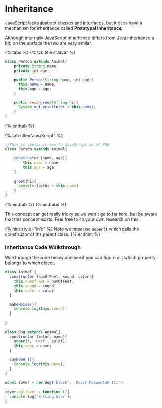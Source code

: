 # Inheritance

JavaScript lacks abstract classes and interfaces, but it does have a mechanism for inheritance called **Prototypal Inheritance**. 

Although internally JavaScript inheritance differs from Java inheritance a bit, on the surface the two are very similar.

{% tabs %}
{% tab title="Java" %}
```java
class Person extends Animal{
	private String name;
	private int age; 

	public Person(String name, int age){
	  this.name = name;
	  this.age = age;
	}

	public void greet(String hi){
	  System.out.println(hi + this.name);
	}
}
```
{% endtab %}

{% tab title="JavaScript" %}
```javascript
//This is syntax is new to JavaScript as of ES6
class Person extends Animal{
	
	constructor (name, age){
		this.name = name
		this.age = age
	}
	
	greet(hi){
	  console.log(hi + this.name)
	}
}
```
{% endtab %}
{% endtabs %}

This concept can get really tricky so we won't go to far here, but be aware that this concept exists. Feel free to do your own research on this.

{% hint style="info" %}
 Note we must use **`super()`** which calls the constructor of the parent class.
{% endhint %}

### Inheritance Code Walkthrough

Walkthrough the code below and see if you can figure out which property belongs to which object.

```javascript
class Animal {
  constructor (numOfFeet, sound, color){
    this.numOfFeet = numOfFeet;
    this.sound = sound;
    this.color = color;
  }
  
  makeNoise(){
    console.log(this.sound);
  }
  
}
  
class Dog extends Animal{
  constructor (color, name){
    super(4, 'woof', color);
    this.name = name;
  }
  
  sayName (){
    console.log(this.name);
  }
}
  
const rover = new Dog('black', 'Rover McSweeten III');
  
rover.rollOver = function (){
  console.log('rolling over');
}
```

